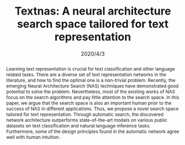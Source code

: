 ---
# Documentation: https://wowchemy.com/docs/managing-content/

title: "Textnas: A neural architecture search space tailored for text representation"
authors: [Yujing Wang, Yaming Yang, Yiren Chen, Jing Bai, Ce Zhang, Guinan Su, Xiaoyu Kou, Yunhai Tong, Mao Yang, Lidong Zhou]
date: 2020/4/3
doi: ""

# Schedule page publish date (NOT publication's date).
publishDate: 2020/4/3

# Publication type.
# Legend: 0 = Uncategorized; 1 = Conference paper; 2 = Journal article;
# 3 = Preprint / Working Paper; 4 = Report; 5 = Book; 6 = Book section;
# 7 = Thesis; 8 = Patent
publication_types: ["1"]

# Publication name and optional abbreviated publication name.
publication: "In *Proceedings of the AAAI conference on artificial intelligence*"
publication_short: "In *AAAI 2020*"

abstract: "Learning text representation is crucial for text classification and other language related tasks. There are a diverse set of text representation networks in the literature, and how to find the optimal one is a non-trivial problem. Recently, the emerging Neural Architecture Search (NAS) techniques have demonstrated good potential to solve the problem. Nevertheless, most of the existing works of NAS focus on the search algorithms and pay little attention to the search space. In this paper, we argue that the search space is also an important human prior to the success of NAS in different applications. Thus, we propose a novel search space tailored for text representation. Through automatic search, the discovered network architecture outperforms state-of-the-art models on various public datasets on text classification and natural language inference tasks. Furthermore, some of the design principles found in the automatic network agree well with human intuition."

# Summary. An optional shortened abstract.
summary: ""

tags: []
categories: []
featured: true

# Custom links (optional).
#   Uncomment and edit lines below to show custom links.
links:
- name: PDF
  url: https://cdn.aaai.org/ojs/6462/6462-13-9687-1-10-20200517.pdf
  icon: file-pdf

url_pdf: 
url_code: 
url_dataset:
url_poster:
url_project:
url_slides:
url_source: 
url_video:

# Featured image
# To use, add an image named `featured.jpg/png` to your page's folder. 
# Focal points: Smart, Center, TopLeft, Top, TopRight, Left, Right, BottomLeft, Bottom, BottomRight.
image:
  caption: ""
  focal_point: ""
  preview_only: false

# Associated Projects (optional).
#   Associate this publication with one or more of your projects.
#   Simply enter your project's folder or file name without extension.
#   E.g. `internal-project` references `content/project/internal-project/index.md`.
#   Otherwise, set `projects: []`.
projects: []

# Slides (optional).
#   Associate this publication with Markdown slides.
#   Simply enter your slide deck's filename without extension.
#   E.g. `slides: "example"` references `content/slides/example/index.md`.
#   Otherwise, set `slides: ""`.
slides: ""
---